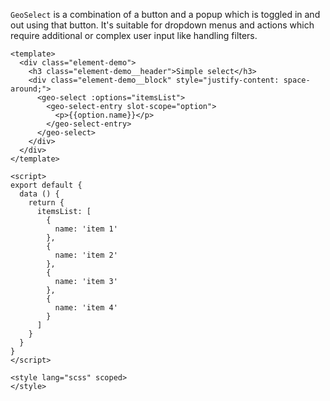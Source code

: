 `GeoSelect` is a combination of a button and a popup which is toggled in and
out using that button. It's suitable for dropdown menus and actions which
require additional or complex user input like handling filters.

```vue
<template>
  <div class="element-demo">
    <h3 class="element-demo__header">Simple select</h3>
    <div class="element-demo__block" style="justify-content: space-around;">
      <geo-select :options="itemsList">
        <geo-select-entry slot-scope="option">
          <p>{{option.name}}</p>
        </geo-select-entry>
      </geo-select>
    </div>
  </div>
</template>

<script>
export default {
  data () {
    return {
      itemsList: [
        {
          name: 'item 1'
        },
        {
          name: 'item 2'
        },
        {
          name: 'item 3'
        },
        {
          name: 'item 4'
        }
      ]
    }
  }
}
</script>

<style lang="scss" scoped>
</style>
```
